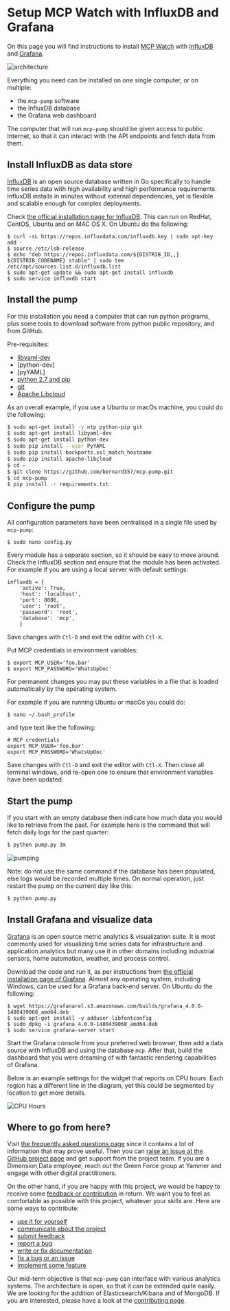 # Setup MCP Watch with InfluxDB and Grafana

On this page you will find instructions to install [MCP Watch](https://github.com/bernard357/mcp-pump) with [InfluxDB](https://www.influxdata.com/time-series-platform/influxdb/) and [Grafana](http://grafana.org/).

![architecture](media/architecture-influxdb-grafana.png)

Everything you need can be installed on one single computer, or on multiple:
- the `mcp-pump` software
- the InfluxDB database
- the Grafana web dashboard

The computer that will run `mcp-pump` should be given access to public Internet, so that it
can interact with the API endpoints and fetch data from them.

## Install InfluxDB as data store

[InfluxDB](https://www.influxdata.com/time-series-platform/influxdb/) is an open source database written in Go specifically to handle time series data with high availability and high performance requirements. InfluxDB installs in minutes without external dependencies, yet is flexible and scalable enough for complex deployments.

Check [the official installation page for InfluxDB](https://docs.influxdata.com/influxdb/v1.1/introduction/installation/). This can run on RedHat, CentOS, Ubuntu and on MAC OS X. On Ubuntu do the following:

```
$ curl -sL https://repos.influxdata.com/influxdb.key | sudo apt-key add -
$ source /etc/lsb-release
$ echo "deb https://repos.influxdata.com/${DISTRIB_ID,,} ${DISTRIB_CODENAME} stable" | sudo tee /etc/apt/sources.list.d/influxdb.list
$ sudo apt-get update && sudo apt-get install influxdb
$ sudo service influxdb start
```

## Install the pump

For this installation you need a computer that can run python programs,
plus some tools to download software from python public repository, and from GitHub.

Pre-requisites:
- [libyaml-dev](http://packages.ubuntu.com/search?keywords=libyaml-dev) 
- [python-dev]
- [pyYAML]
- [python 2.7 and pip](https://www.python.org/downloads/)
- [git](https://git-scm.com/downloads)
- [Apache Libcloud](https://libcloud.readthedocs.io/en/latest/getting_started.html)

As an overall example, if you use a Ubuntu or macOs machine, you could do the following:

```bash
$ sudo apt-get install -y ntp python-pip git
$ sudo apt-get install libyaml-dev
$ sudo apt-get install python-dev
$ sudo pip install --user PyYAML
$ sudo pip install backports.ssl_match_hostname
$ sudo pip install apache-libcloud
$ cd ~
$ git clone https://github.com/bernard357/mcp-pump.git
$ cd mcp-pump
$ pip install -r requirements.txt
```


## Configure the pump

All configuration parameters have been centralised in a single file used by `mcp-pump`:

```
$ sudo nano config.py
```

Every module has a separate section, so it should be easy to move around.
Check the InfluxDB section and ensure that the module has been activated.
For example if you are using a local server with default settings:

```
influxdb = {
    'active': True,
    'host': 'localhost',
    'port': 8086,
    'user': 'root',
    'password': 'root',
    'database': 'mcp',
    }
```

Save changes with `Ctl-O` and exit the editor with `Ctl-X`.

Put MCP credentials in environment variables:

```
$ export MCP_USER='foo.bar'
$ export MCP_PASSWORD='WhatsUpDoc'
```

For permanent changes you may put these variables in a file
that is loaded automatically by the operating system.

For example if you are running Ubuntu or macOs you could do:

```
$ nano ~/.bash_profile
```

and type text like the following:

```
# MCP credentials
export MCP_USER='foo.bar'
export MCP_PASSWORD='WhatsUpDoc'

```

Save changes with `Ctl-O` and exit the editor with `Ctl-X`.
Then close all terminal windows, and re-open one to ensure that environment variables have been updated.

## Start the pump

If you start with an empty database then indicate how much data you would like to retrieve from the past.
For example here is the command that will fetch daily logs for the past quarter:

```bash
$ python pump.py 3m
```

![pumping](media/pumping.png)

Note: do not use the same command if the database has been populated, else logs would be recorded multiple times.
On normal operation, just restart the pump on the current day like this:

```bash
$ python pump.py
```

## Install Grafana and visualize data

[Grafana](http://grafana.org/) is an open source metric analytics & visualization suite. It is most commonly used for visualizing time series data for infrastructure and application analytics but many use it in other domains including industrial sensors, home automation, weather, and process control.

Download the code and run it, as per instructions from [the official installation page of Grafana](http://docs.grafana.org/installation/). Almost any operating system, including Windows, can be used for a Grafana back-end server.
On Ubuntu do the following:

```
$ wget https://grafanarel.s3.amazonaws.com/builds/grafana_4.0.0-1480439068_amd64.deb
$ sudo apt-get install -y adduser libfontconfig
$ sudo dpkg -i grafana_4.0.0-1480439068_amd64.deb
$ sudo service grafana-server start
```

Start the Grafana console from your preferred web browser, then add a data source with
InfluxDB and using the database `mcp`. After that, build the dashboard that you were dreaming of
with fantastic rendering capabilities of Grafana.

Below is an example settings for the widget that reports on CPU hours. Each region has a different line in the diagram, yet this could be segmented by location to get more details.

![CPU Hours](media/cpu-hours.png)

## Where to go from here?

Visit [the frequently asked questions page](questions.md) since it contains a lot of information that may prove useful.
Then you can [raise an issue at the GitHub project page](https://github.com/bernard357/mcp-pump/issues) and get support from the project team.
If you are a Dimension Data employee, reach out the Green Force group at Yammer and engage with
other digital practitioners.

On the other hand, if you are happy with this project, we would be happy to receive some [feedback or contribution](docs/contributing.md) in return.
We want you to feel as comfortable as possible with this project, whatever your skills are.
Here are some ways to contribute:

* [use it for yourself](docs/contributing.md#how-to-use-this-project-for-yourself)
* [communicate about the project](docs/contributing.md#how-to-communicate-about-the-project)
* [submit feedback](docs/contributing.md#how-to-submit-feedback)
* [report a bug](docs/contributing.md#how-to-report-a-bug)
* [write or fix documentation](docs/contributing.md#how-to-improve-the-documentation)
* [fix a bug or an issue](docs/contributing.md#how-to-fix-a-bug)
* [implement some feature](docs/contributing.md#how-to-implement-new-features)

Our mid-term objective is that `mcp-pump` can interface with various analytics systems. The architecture is open, so that it can be extended quite easily. We are looking for the addition of Elasticsearch/Kibana and of MongoDB. If you are interested, please have a look at the [contributing page](contributing.md).



